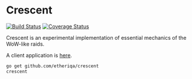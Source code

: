 Crescent
========

[![Build Status](https://travis-ci.org/etheriqa/crescent.svg?branch=master)](https://travis-ci.org/etheriqa/crescent)
[![Coverage Status](https://coveralls.io/repos/etheriqa/crescent/badge.svg?branch=master)](https://coveralls.io/r/etheriqa/crescent?branch=master)

Crescent is an experimental implementation of essential mechanics of the WoW-like raids.

A client application is [here](https://github.com/etheriqa/crescent-client).

```sh
go get github.com/etheriqa/crescent
crescent
```
